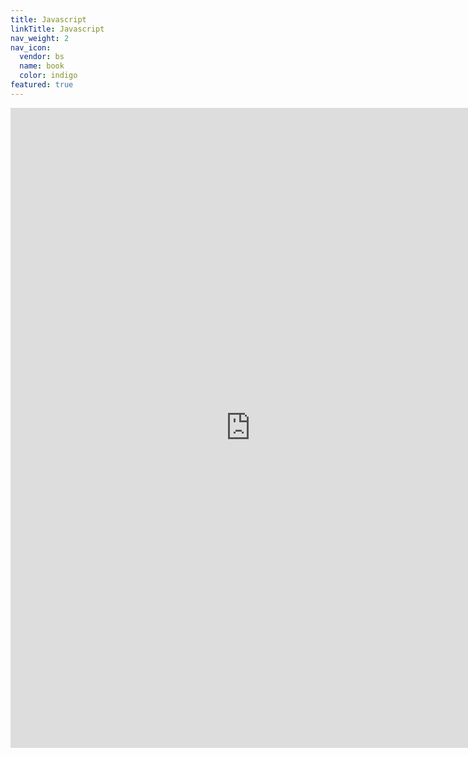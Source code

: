 ```yaml
---
title: Javascript
linkTitle: Javascript
nav_weight: 2
nav_icon:
  vendor: bs
  name: book
  color: indigo
featured: true
---
```

<p align="center">
<iframe width="768" height="1024" src="https://roadmap.sh/javascript?s=652b754df43a58c923ce9d26" frameborder="0" allow="accelerometer; autoplay; encrypted-media; gyroscope; picture-in-picture" allowfullscreen></iframe>
</p>
